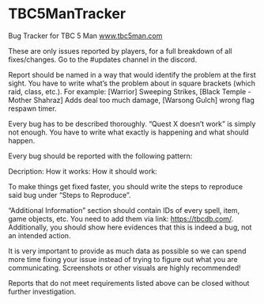 # TBC5ManTracker
Bug Tracker for TBC 5 Man www.tbc5man.com

These are only issues reported by players, for a full breakdown of all fixes/changes. Go to the #updates channel in the discord.

Report should be named in a way that would identify the problem at the first sight. You have to write what’s the problem about in square brackets (which raid, class, etc.). For example: [Warrior] Sweeping Strikes, [Black Temple - Mother Shahraz] Adds deal too much damage, [Warsong Gulch] wrong flag respawn timer.

Every bug has to be described thoroughly. “Quest X doesn’t work” is simply not enough. You have to write what exactly is happening and what should happen.

Every bug should be reported with the following pattern:

Decription: How it works: How it should work:

To make things get fixed faster, you should write the steps to reproduce said bug under “Steps to Reproduce”.

“Additional Information” section should contain IDs of every spell, item, game objects, etc. You need to add them via link: https://tbcdb.com/. Additionally, you should show here evidences that this is indeed a bug, not an intended action.

It is very important to provide as much data as possible so we can spend more time fixing your issue instead of trying to figure out what you are communicating. Screenshots or other visuals are highly recommended! 

Reports that do not meet requirements listed above can be closed without further investigation.
